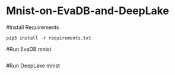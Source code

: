 # Mnist-on-EvaDB-and-DeepLake

#Install Requirements
```
pip3 install -r requirements.txt
```
#Run EvaDB mnist
```
```

#Run DeepLake mnist
```
```
